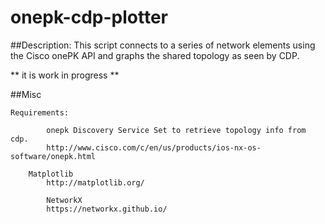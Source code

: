 onepk-cdp-plotter
=================

##Description:
This script connects to a series of network
elements using the Cisco onePK API and graphs 
the shared topology as seen by CDP.

** it is work in progress **

##Misc

    Requirements:
	    
            onepk Discovery Service Set to retrieve topology info from cdp.
            http://www.cisco.com/c/en/us/products/ios-nx-os-software/onepk.html	    

	    Matplotlib
            http://matplotlib.org/
 
            NetworkX
            https://networkx.github.io/
